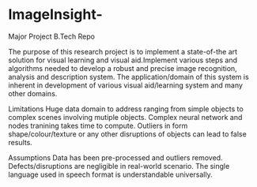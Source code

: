 # ImageInsight-
Major Project B.Tech Repo

The purpose of this research project is to implement a state-of-the art solution for visual learning and visual aid.Implement various steps and algorithms needed to develop a robust and precise image recognition, analysis and description system. The application/domain of this system is inherent in development of various visual aid/learning system and many other domains.

Limitations
Huge data domain to address ranging from simple objects to complex scenes involving mutiple objects.
Complex neural network and nodes tranining takes time to compute.
Outliers in form shape/colour/texture or any other disruptions of objects can lead to false results.

Assumptions
Data has been pre-processed and outliers removed.
Defects/disruptions are negligible in real-world scenario.
The single language used in speech format is understandable universally. 

